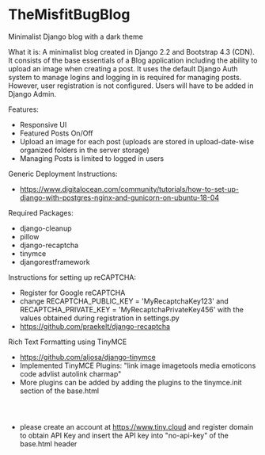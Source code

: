 # TheMisfitBugBlog
Minimalist Django blog with a dark theme

What it is:
A minimalist blog created in Django 2.2 and Bootstrap 4.3 (CDN). It consists of the base essentials of a Blog application including the ability to upload an image when creating a post. It uses the default Django Auth system to manage logins and logging in is required for managing posts. However, user registration is not configured. Users will have to be added in Django Admin.

Features:
* Responsive UI
* Featured Posts On/Off
* Upload an image for each post (uploads are stored in upload-date-wise organized folders in the server storage)
* Managing Posts is limited to logged in users

Generic Deployment Instructions:
* https://www.digitalocean.com/community/tutorials/how-to-set-up-django-with-postgres-nginx-and-gunicorn-on-ubuntu-18-04

Required Packages:
* django-cleanup
* pillow
* django-recaptcha
* tinymce
* djangorestframework

Instructions for setting up reCAPTCHA:
* Register for Google reCAPTCHA
* change RECAPTCHA_PUBLIC_KEY = 'MyRecaptchaKey123' and RECAPTCHA_PRIVATE_KEY = 'MyRecaptchaPrivateKey456' with the values obtained during registration in settings.py
* https://github.com/praekelt/django-recaptcha

Rich Text Formatting using TinyMCE
* https://github.com/aljosa/django-tinymce
* Implemented TinyMCE Plugins: "link image imagetools media emoticons code advlist autolink charmap"
* More plugins can be added by adding the plugins to the tinymce.init section of the base.html <header>
* please create an account at https://www.tiny.cloud and register domain to obtain API Key and insert the API key into "no-api-key" of the base.html header
